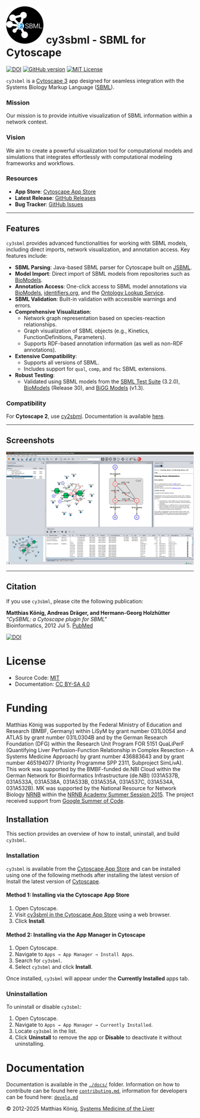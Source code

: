 # ![cy3sbml logo](https://github.com/matthiaskoenig/cy3sbml/raw/develop/docs/images/logo100.png) cy3sbml - SBML for Cytoscape

[![DOI](https://zenodo.org/badge/5066/matthiaskoenig/cy3sbml.svg)](https://zenodo.org/badge/latestdoi/5066/matthiaskoenig/cy3sbml)
[![GitHub version](https://badge.fury.io/gh/matthiaskoenig%2Fcy3sbml.svg)](https://badge.fury.io/gh/matthiaskoenig%2Fcy3sbml)
[![MIT License](https://img.shields.io/pypi/l/pymetadata.svg)](https://opensource.org/licenses/MIT)

`cy3sbml` is a [Cytoscape 3](http://www.cytoscape.org) app designed for seamless integration with the Systems Biology Markup Language ([SBML](http://www.sbml.org)).

### Mission
Our mission is to provide intuitive visualization of SBML information within a network context.

### Vision
We aim to create a powerful visualization tool for computational models and simulations that integrates effortlessly with computational modeling frameworks and workflows.

### Resources
- **App Store**: [Cytoscape App Store](http://apps.cytoscape.org/apps/cy3sbml)
- **Latest Release**: [GitHub Releases](https://github.com/matthiaskoenig/cy3sbml/releases/latest)
- **Bug Tracker**: [GitHub Issues](https://github.com/matthiaskoenig/cy3sbml/issues)

---

## Features

`cy3sbml` provides advanced functionalities for working with SBML models, including direct imports, network visualization, and annotation access. Key features include:

- **SBML Parsing**: Java-based SBML parser for Cytoscape built on [JSBML](https://github.com/sbmlteam/jsbml).
- **Model Import**: Direct import of SBML models from repositories such as [BioModels](https://www.ebi.ac.uk/biomodels/).
- **Annotation Access**: One-click access to SBML model annotations via [BioModels](https://www.ebi.ac.uk/biomodels/), [identifiers.org](https://identifiers.org/), and the [Ontology Lookup Service](https://www.ebi.ac.uk/ols4/index).
- **SBML Validation**: Built-in validation with accessible warnings and errors.
- **Comprehensive Visualization**:
  - Network graph representation based on species-reaction relationships.
  - Graph visualization of SBML objects (e.g., Kinetics, FunctionDefinitions, Parameters).
  - Supports RDF-based annotation information (as well as non-RDF annotations).
- **Extensive Compatibility**:
  - Supports all versions of SBML.
  - Includes support for `qual`, `comp`, and `fbc` SBML extensions.
- **Robust Testing**:
  - Validated using SBML models from the [SBML Test Suite](https://github.com/sbmlteam/sbml-test-suite) (3.2.0), [BioModels](https://www.ebi.ac.uk/biomodels/) (Release 30), and [BiGG Models](http://bigg.ucsd.edu) (v1.3).

### Compatibility
For **Cytoscape 2**, use [cy2sbml](https://github.com/matthiaskoenig/cy2sbml). Documentation is available [here](http://matthiaskoenig.github.io/cy2sbml/).

---

## Screenshots
![cy3sbml screenshot](https://github.com/matthiaskoenig/cy3sbml/raw/develop/docs/images/screenshot-cy3sbml-0.1.7_01.png)

---

## Citation

If you use `cy3sbml`, please cite the following publication:

**Matthias König, Andreas Dräger, and Hermann-Georg Holzhütter**  
*"CySBML: a Cytoscape plugin for SBML"*  
Bioinformatics, 2012 Jul 5. [PubMed](http://www.ncbi.nlm.nih.gov/pubmed/22772946)

[![DOI](https://zenodo.org/badge/5066/matthiaskoenig/cy3sbml.svg)](https://zenodo.org/badge/latestdoi/5066/matthiaskoenig/cy3sbml)


# License
* Source Code: [MIT](https://opensource.org/license/MIT)
* Documentation: [CC BY-SA 4.0](http://creativecommons.org/licenses/by-sa/4.0/)

# Funding
Matthias König was supported by the Federal Ministry of Education and Research (BMBF, Germany) within LiSyM by grant number 031L0054 and ATLAS by grant number 031L0304B and by the German Research Foundation (DFG) within the Research Unit Program FOR 5151 QuaLiPerF (Quantifying Liver Perfusion-Function Relationship in Complex Resection - A Systems Medicine Approach) by grant number 436883643 and by grant number 465194077 (Priority Programme SPP 2311, Subproject SimLivA). This work was supported by the BMBF-funded de.NBI Cloud within the German Network for Bioinformatics Infrastructure (de.NBI) (031A537B, 031A533A, 031A538A, 031A533B, 031A535A, 031A537C, 031A534A, 031A532B). MK was supported by the National Resource for Network Biology [NRNB](http://nrnb.org) within the [NRNB Academy Summer Session 2015](http://nrnb.org/gsoc.html). The project received support from [Google Summer of Code](https://summerofcode.withgoogle.com/).

## Installation

This section provides an overview of how to install, uninstall, and build `cy3sbml`.

### Installation

`cy3sbml` is available from the [Cytoscape App Store](http://apps.cytoscape.org/apps/cy3sbml) and can be installed using one of the following methods after installing the latest version of Install the latest version of [Cytoscape](http://www.cytoscape.org/).

#### Method 1: Installing via the Cytoscape App Store

1. Open Cytoscape.
2. Visit [cy3sbml in the Cytoscape App Store](http://apps.cytoscape.org/apps/cy3sbml) using a web browser.
3. Click **Install**.

#### Method 2: Installing via the App Manager in Cytoscape

1. Open Cytoscape.
2. Navigate to `Apps → App Manager → Install Apps`.
3. Search for `cy3sbml`.
4. Select `cy3sbml` and click **Install**.

Once installed, `cy3sbml` will appear under the **Currently Installed** apps tab.

### Uninstallation

To uninstall or disable `cy3sbml`:

1. Open Cytoscape.
2. Navigate to `Apps → App Manager → Currently Installed`.
3. Locate `cy3sbml` in the list.
4. Click **Uninstall** to remove the app or **Disable** to deactivate it without uninstalling.

# Documentation
Documentation is available in the [`./docs/`](./docs/) folder. Information on how to contribute can be found here [`contributing.md`](./docs/contributing.md), information for developers can be found here: [`develo.md`](./docs/develop.md)

&copy; 2012-2025 Matthias König, [Systems Medicine of the Liver](https://livermetabolism.com)